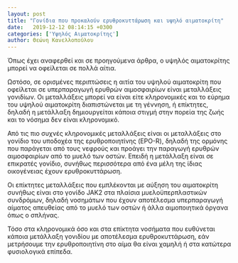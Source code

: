 ```yaml
---
layout: post
title: "Γονίδια που προκαλούν ερυθροκυττάρωση και υψηλό αιματοκρίτη"
date:   2019-12-12 08:14:15 +0300
categories: ['Υψηλός Αιματοκρίτης']
author: Θεώνη Κανελλοπούλου
---
```


Όπως έχει αναφερθεί και σε προηγούμενα άρθρα, ο υψηλός αιματοκρίτης μπορεί να οφείλεται σε πολλά αίτια.
<!--break-->

Ωστόσο, σε ορισμένες περιπτώσεις η αιτία του υψηλού αιματοκρίτη που οφείλεται σε υπερπαραγωγή ερυθρών αιμοσφαιρίων είναι μεταλλάξεις γονιδίων. Οι μεταλλάξεις μπορεί να είναι είτε κληρονομικές και το εύρημα του υψηλού αιματοκρίτη διαπιστώνεται με τη γέννηση, ή επίκτητες, δηλαδή η μετάλλαξη δημιουργείται κάποια στιγμή στην πορεία της ζωής και το νόσημα δεν είναι κληρονομικό.

Από τις πιο συχνές κληρονομικές μεταλλάξεις είναι οι μεταλλάξεις στο γονίδιο του υποδοχέα της ερυθροποιητίνης (EPO-R), δηλαδή της ορμόνης που παράγεται από τους νεφρούς και προάγει την παραγωγή ερυθρών αιμοσφαιρίων από το μυελό των οστών. Επειδή η μετάλλαξη είναι σε επικρατές γονίδιο, συνήθως περισσότερα από ένα μέλη της ίδιας οικογένειας έχουν ερυθροκυττάρωση.

Οι επίκτητες μεταλλάξεις που εμπλέκονται με αύξηση του αιματοκρίτη συνήθως είναι στο γονίδο JAK2 στα πλαίσια μυελοϋπερπλαστικών συνδρόμων, δηλαδή νοσημάτων που έχουν αποτέλεσμα υπερπαραγωγή αίματος απευθείας από το μυελό των οστών ή άλλα αιμοποιητικά όργανα όπως ο σπλήνας.

Τόσο στα κληρονομικά όσο και στα επίκτητα νοσήματα που ευθύνεται κάποια μετάλλαξη γονιδίου με αποτέλεσμα ερυθροκυττάρωση, εάν μετρήσουμε την ερυθροποιητίνη στο αίμα θα είναι χαμηλή ή στα κατώτερα φυσιολογικά επίπεδα.

